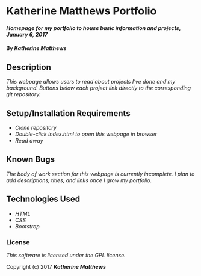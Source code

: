 # Katherine Matthews Portfolio

#### _Homepage for my portfolio to house basic information and projects, January 6, 2017_

#### By _**Katherine Matthews**_

## Description

_This webpage allows users to read about projects I've done and my background. Buttons below each project link directly to the corresponding git repository._

## Setup/Installation Requirements

* _Clone repository_
* _Double-click index.html to open this webpage in browser_
* _Read away_

## Known Bugs

_The body of work section for this webpage is currently incomplete. I plan to add descriptions, titles, and links once I grow my portfolio._

## Technologies Used

* _HTML_
* _CSS_
* _Bootstrap_

### License

*This software is licensed under the GPL license.*

Copyright (c) 2017 **_Katherine Matthews_**
